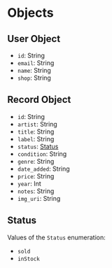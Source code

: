 # Objects

## User Object

- `id`: String
- `email`: String
- `name`: String
- `shop`: String

## Record Object

  - `id`: String
  - `artist`: String
  - `title`: String
  - `label`: String
  - `status`: [Status](#status)
  - `condition`: String
  - `genre`: String
  - `date_added`: String
  - `price`: String
  - `year`: Int
  - `notes`: String
  - `img_uri`: String

  ## Status
  
  Values of the `Status` enumeration:

  - `sold`
  - `inStock`